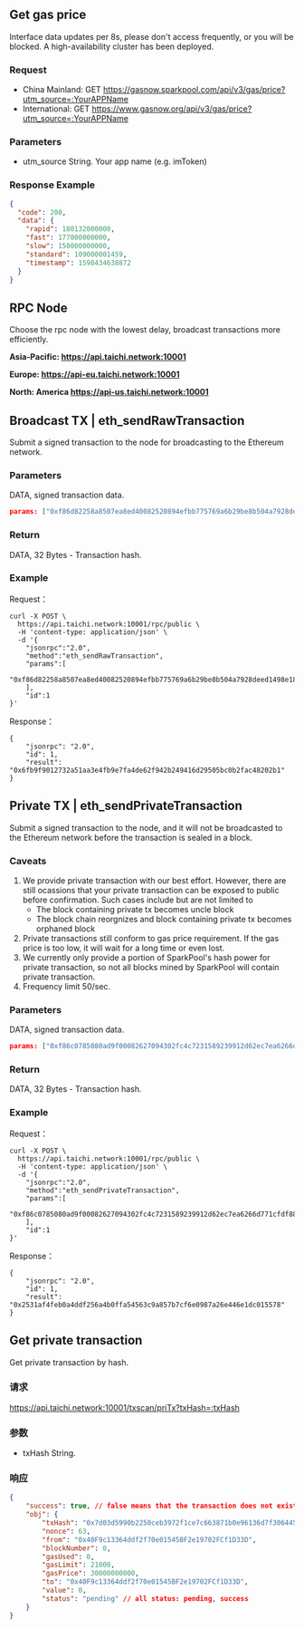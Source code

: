 ## Get gas price
Interface data updates per 8s, please don't access frequently, or you will be blocked. A high-availability cluster has been deployed.

### Request
- China Mainland: GET https://gasnow.sparkpool.com/api/v3/gas/price?utm_source=:YourAPPName
- International: GET https://www.gasnow.org/api/v3/gas/price?utm_source=:YourAPPName

### Parameters
- utm_source String. Your app name (e.g. imToken)

### Response Example
```json
{
  "code": 200,
  "data": {
    "rapid": 180132000000,
    "fast": 177000000000,
    "slow": 150000000000,
    "standard": 109000001459,
    "timestamp": 1598434638872
  }
}
```

## RPC Node
Choose the rpc node with the lowest delay, broadcast transactions more efficiently.

**Asia-Pacific: https://api.taichi.network:10001**

**Europe: https://api-eu.taichi.network:10001**

**North: America https://api-us.taichi.network:10001**

## Broadcast TX | eth_sendRawTransaction
Submit a signed transaction to the node for broadcasting to the Ethereum network.

### Parameters
DATA, signed transaction data.
```json
params: ["0xf86d82258a8507ea8ed40082520894efbb775769a6b29be8b504a7928deed1498e181087069ba8ff484000801ca039a3db3e613ec392f519bad0ca981d29b390ca246b231fae07ba0982ea05e805a01270fa3ccc2b92185f06f2c307255738f52e91ea26fac19e95bd254fb211cbdb"]
```
### Return
DATA, 32 Bytes - Transaction hash.

### Example
Request：
```shell script
curl -X POST \
  https://api.taichi.network:10001/rpc/public \
  -H 'content-type: application/json' \
  -d '{
    "jsonrpc":"2.0",
    "method":"eth_sendRawTransaction",
    "params":[
       "0xf86d82258a8507ea8ed40082520894efbb775769a6b29be8b504a7928deed1498e181087069ba8ff484000801ca039a3db3e613ec392f519bad0ca981d29b390ca246b231fae07ba0982ea05e805a01270fa3ccc2b92185f06f2c307255738f52e91ea26fac19e95bd254fb211cbdb"
    ],
    "id":1
}'
```
Response：
```shell script
{
    "jsonrpc": "2.0",
    "id": 1,
    "result": "0x6fb9f9012732a51aa3e4fb9e7fa4de62f942b249416d29505bc0b2fac48202b1"
}
```

## Private TX | eth_sendPrivateTransaction
Submit a signed transaction to the node, and it will not be broadcasted to the Ethereum network before the transaction is sealed in a block.

### Caveats
1. We provide private transaction with our best effort. However, there are still ocassions that your private transaction can be exposed to public before 
confirmation. Such cases include but are not limited to
    * The block containing private tx becomes uncle block
    * The block chain reorgnizes and block containing private tx becomes orphaned block
2. Private transactions still conform to gas price requirement. If the gas price is too low, it will wait for a long time or even lost.
3. We currently only provide a portion of SparkPool's hash power for private transaction, so not all blocks mined by SparkPool will contain private transaction.
4. Frequency limit 50/sec.

### Parameters
DATA, signed transaction data.
```json
params: ["0xf86c0785080ad9f00082627094302fc4c7231589239912d62ec7ea6266d771cfdf88024a8d93446ac0008025a01450674b2c65e7902d9f03cbf899bb1063b2b14ca5e6a7fa5616d420b67196c1a049063bc399b171b0c570aeba9d33bc78a550701c3e95238947b90f1ccf841032"]
```
### Return
DATA, 32 Bytes - Transaction hash.

### Example
Request：
```shell script
curl -X POST \
  https://api.taichi.network:10001/rpc/public \
  -H 'content-type: application/json' \
  -d '{
    "jsonrpc":"2.0",
    "method":"eth_sendPrivateTransaction",
    "params":[
       "0xf86c0785080ad9f00082627094302fc4c7231589239912d62ec7ea6266d771cfdf88024a8d93446ac0008025a01450674b2c65e7902d9f03cbf899bb1063b2b14ca5e6a7fa5616d420b67196c1a049063bc399b171b0c570aeba9d33bc78a550701c3e95238947b90f1ccf841032"
    ],
    "id":1
}'
```
Response：
```shell script
{
    "jsonrpc": "2.0",
    "id": 1,
    "result": "0x2531af4feb0a4ddf256a4b0ffa54563c9a857b7cf6e0987a26e446e1dc015578"
}
```

## Get private transaction
Get private transaction by hash.

### 请求
https://api.taichi.network:10001/txscan/priTx?txHash=:txHash

### 参数
- txHash String.

### 响应
```json
{
    "success": true, // false means that the transaction does not exist
    "obj": {
        "txHash": "0x7d03d5990b2250ceb3972f1ce7c663871b0e96136d7f3064456b5da48cf4457f",
        "nonce": 63,
        "from": "0x40F9c13364ddf2f70e01545BF2e19702FCf1D33D",
        "blockNumber": 0,
        "gasUsed": 0,
        "gasLimit": 21000,
        "gasPrice": 30000000000,
        "to": "0x40F9c13364ddf2f70e01545BF2e19702FCf1D33D",
        "value": 0,
        "status": "pending" // all status: pending, success
    }
}
```

